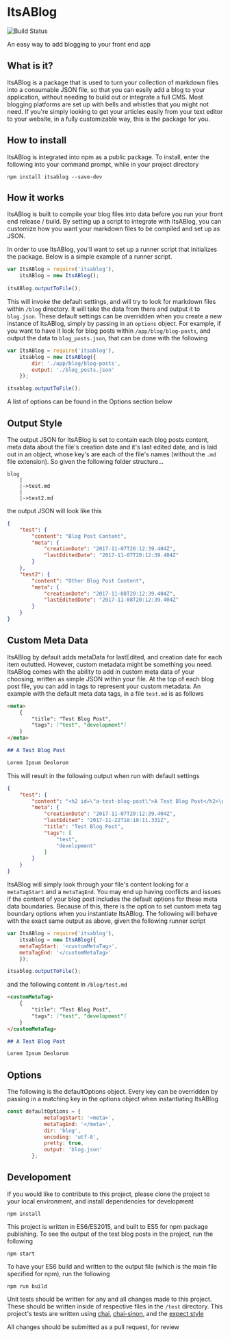 # ItsABlog 
![Build Status](https://travis-ci.org/brianbrennan/itsablog.svg?branch=master)

An easy way to add blogging to your front end app


## What is it?

ItsABlog is a package that is used to turn your collection of markdown files into a consumable JSON file, so that you can easily add a blog to your application, without needing to build out or integrate a full CMS. Most blogging platforms are set up with bells and whistles that you might not need. If you're simply looking to get your articles easily from your text editor to your website, in a fully customizable way, this is the package for you.

## How to install

ItsABlog is integrated into npm as a public package. To install, enter the following into your command prompt, while in your project directory

```
npm install itsablog --save-dev
```

## How it works

ItsABlog is built to compile your blog files into data before you run your front end release / build. By setting up a script to integrate with ItsABlog, you can customize how you want your markdown files to be compiled and set up as JSON.

In order to use ItsABlog, you'll want to set up a runner script that initializes the package. Below is a simple example of a runner script.

```javascript
var ItsABlog = require('itsablog'),
    itsABlog = new ItsABlog();
    
itsABlog.outputToFile();

```

This will invoke the default settings, and will try to look for markdown files within `/blog` directory. It will take the data from there and output it to `blog.json`. These default settings can be overridden when you create a new instance of ItsABlog, simply by passing in an `options` object. For example, if you want to have it look for blog posts within `/app/blog/blog-posts`, and output the data to `blog_posts.json`, that can be done with the following

```javascript
var ItsABlog = require('itsablog'),
    itsablog = new ItsABlog({
        dir: './app/blog/blog-posts',
        output: './blog_posts.json'
    });

itsablog.outputToFile();
```
A list of options can be found in the Options section below

## Output Style

The output JSON for ItsABlog is set to contain each blog posts content, meta data about the file's creation date and it's last edited date, and is laid out in an object, whose key's are each of the file's names (without the `.md` file extension). So given the following folder structure...

```
blog
    |
    |->test.md
    |
    |->test2.md
```

the output JSON will look like this

```JSON
{
	"test": {
		"content": "Blog Post Content",
		"meta": {
			"creationDate": "2017-11-07T20:12:39.404Z",
			"lastEditedDate": "2017-11-07T20:12:39.404Z"
		}
	},
	"test2": {
		"content": "Other Blog Post Content",
		"meta": {
			"creationDate": "2017-11-08T20:12:39.404Z",
			"lastEditedDate": "2017-11-08T20:12:39.404Z"
		}
	}
}
```

## Custom Meta Data

ItsABlog by default adds metaData for lastEdited, and creation date for each item oututted. However, custom metadata might be something you need. ItsABlog comes with the ability to add in custom meta data of your choosing, written as simple JSON within your file. At the top of each blog post file, you can add in tags to represent your custom metadata. An example with the default meta data tags, in a file `test.md` is as follows

```markdown
<meta>
    {
        "title": "Test Blog Post",
        "tags": ["test", "development"]
    }
</meta>

## A Test Blog Post

Lorem Ipsum Deolorum
```

This will result in the following output when run with default settings

```JSON
{
	"test": {
		"content": "<h2 id=\"a-test-blog-post\">A Test Blog Post</h2>\n<p>Lorem Ipsum Deolorum</p>\n",
		"meta": {
			"creationDate": "2017-11-07T20:12:39.404Z",
			"lastEdited": "2017-11-22T18:18:11.331Z",
			"title": "Test Blog Post",
			"tags": [
				"test",
				"development"
			]
		}
	}
}
```
ItsABlog will simply look through your file's content looking for a `metaTagStart` and a `metaTagEnd`. You may end up having conflicts and issues if the content of your blog post includes the default options for these meta data boundaries. Because of this, there is the option to set custom meta tag boundary options when you instantiate ItsABlog. The following will behave with the exact same output as above, given the following runner script

```javascript
var ItsABlog = require('itsablog'),
    itsablog = new ItsABlog({
	metaTagStart: '<customMetaTag>',
	metaTagEnd: '</customMetaTag>'
    });

itsablog.outputToFile();
```
and the following content in `/blog/test.md`

```markdown
<customMetaTag>
    {
        "title": "Test Blog Post",
        "tags": ["test", "development"]
    }
</customMetaTag>

## A Test Blog Post

Lorem Ipsum Deolorum
```


## Options

The following is the defaultOptions object. Every key can be overridden by passing in a matching key in the options object when instantiating ItsABlog

```javascript
const defaultOptions = {
            metaTagStart: '<meta>',
            metaTagEnd: '</meta>',
            dir: 'blog',
            encoding: 'utf-8',
            pretty: true,
            output: 'blog.json'
        };
```

## Developoment

If you would like to contribute to this project, please clone the project to your local environment, and install dependencies for development

```
npm install
```

This project is written in ES6/ES2015, and built to ES5 for npm package publishing. To see the output of the test blog posts in the project, run the following

```
npm start
```

To have your ES6 build and written to the output file (which is the main file specified for npm), run the following

```
npm run build
```

Unit tests should be written for any and all changes made to this project. These should be written inside of respective files in the `/test` directory. This project's tests are written using [chai](https://chaijs.com), [chai-sinon](https://chaijs.com/plugins/sinon-chai/), and the [expect style](http://chaijs.com/api/bdd/)

All changes should be submitted as a pull request, for review
